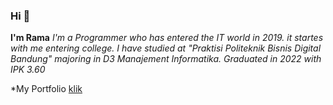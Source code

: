 ### Hi 👋

<!--
**tetsuyaoy/tetsuyaoy** is a ✨ _special_ ✨ repository because its `README.md` (this file) appears on your GitHub profile.

Here are some ideas to get you started:

- 🔭 I’m currently working on ...
- 🌱 I’m currently learning ...
- 👯 I’m looking to collaborate on ...
- 🤔 I’m looking for help with ...
- 💬 Ask me about ...
- 📫 How to reach me: ...
- 😄 Pronouns: ...
- ⚡ Fun fact: ...
-->





**I'm Rama** 
*I'm a Programmer who has entered the IT world in 2019. it startes with me entering college. I have studied at "Praktisi Politeknik Bisnis Digital Bandung" majoring in D3 Manajement Informatika. Graduated in 2022 with IPK 3.60* 

*My Portfolio [klik](https://tetsuyaoy.github.io/)

